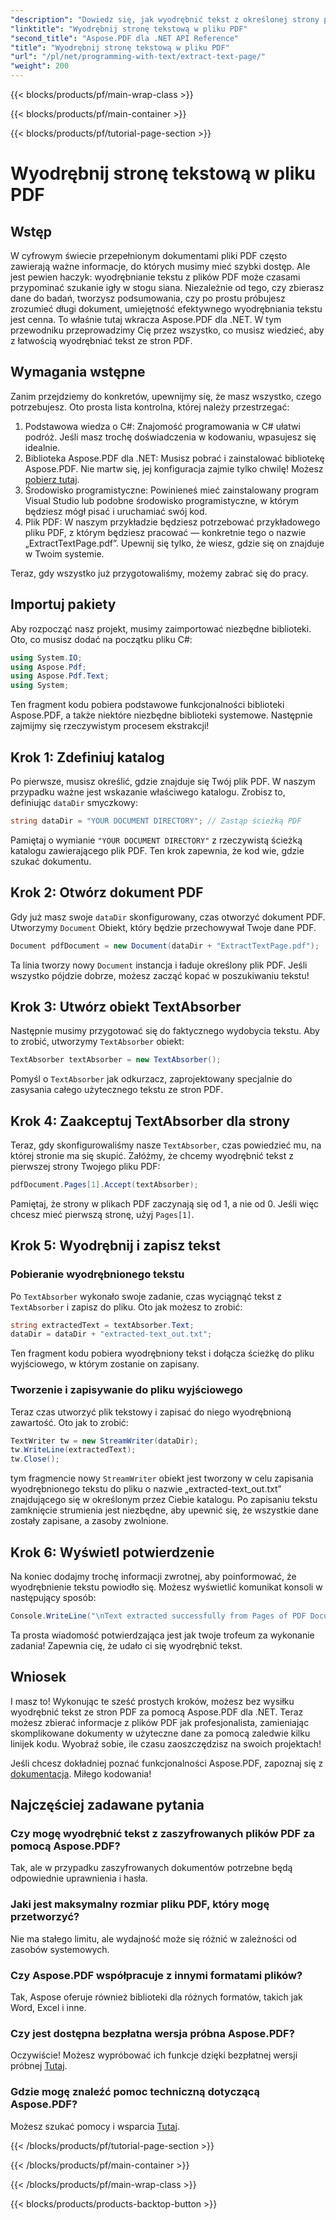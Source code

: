 ```yaml
---
"description": "Dowiedz się, jak wyodrębnić tekst z określonej strony pliku PDF za pomocą Aspose.PDF dla platformy .NET."
"linktitle": "Wyodrębnij stronę tekstową w pliku PDF"
"second_title": "Aspose.PDF dla .NET API Reference"
"title": "Wyodrębnij stronę tekstową w pliku PDF"
"url": "/pl/net/programming-with-text/extract-text-page/"
"weight": 200
---
```


{{< blocks/products/pf/main-wrap-class >}}

{{< blocks/products/pf/main-container >}}

{{< blocks/products/pf/tutorial-page-section >}}

# Wyodrębnij stronę tekstową w pliku PDF

## Wstęp

W cyfrowym świecie przepełnionym dokumentami pliki PDF często zawierają ważne informacje, do których musimy mieć szybki dostęp. Ale jest pewien haczyk: wyodrębnianie tekstu z plików PDF może czasami przypominać szukanie igły w stogu siana. Niezależnie od tego, czy zbierasz dane do badań, tworzysz podsumowania, czy po prostu próbujesz zrozumieć długi dokument, umiejętność efektywnego wyodrębniania tekstu jest cenna. To właśnie tutaj wkracza Aspose.PDF dla .NET. W tym przewodniku przeprowadzimy Cię przez wszystko, co musisz wiedzieć, aby z łatwością wyodrębniać tekst ze stron PDF.

## Wymagania wstępne

Zanim przejdziemy do konkretów, upewnijmy się, że masz wszystko, czego potrzebujesz. Oto prosta lista kontrolna, której należy przestrzegać:

1. Podstawowa wiedza o C#: Znajomość programowania w C# ułatwi podróż. Jeśli masz trochę doświadczenia w kodowaniu, wpasujesz się idealnie.
2. Biblioteka Aspose.PDF dla .NET: Musisz pobrać i zainstalować bibliotekę Aspose.PDF. Nie martw się, jej konfiguracja zajmie tylko chwilę! Możesz [pobierz tutaj](https://releases.aspose.com/pdf/net/).
3. Środowisko programistyczne: Powinieneś mieć zainstalowany program Visual Studio lub podobne środowisko programistyczne, w którym będziesz mógł pisać i uruchamiać swój kod.
4. Plik PDF: W naszym przykładzie będziesz potrzebować przykładowego pliku PDF, z którym będziesz pracować — konkretnie tego o nazwie „ExtractTextPage.pdf”. Upewnij się tylko, że wiesz, gdzie się on znajduje w Twoim systemie.

Teraz, gdy wszystko już przygotowaliśmy, możemy zabrać się do pracy.

## Importuj pakiety

Aby rozpocząć nasz projekt, musimy zaimportować niezbędne biblioteki. Oto, co musisz dodać na początku pliku C#:

```csharp
using System.IO;
using Aspose.Pdf;
using Aspose.Pdf.Text;
using System;
```

Ten fragment kodu pobiera podstawowe funkcjonalności biblioteki Aspose.PDF, a także niektóre niezbędne biblioteki systemowe. Następnie zajmijmy się rzeczywistym procesem ekstrakcji!

## Krok 1: Zdefiniuj katalog

Po pierwsze, musisz określić, gdzie znajduje się Twój plik PDF. W naszym przypadku ważne jest wskazanie właściwego katalogu. Zrobisz to, definiując `dataDir` smyczkowy:

```csharp
string dataDir = "YOUR DOCUMENT DIRECTORY"; // Zastąp ścieżką PDF
```

Pamiętaj o wymianie `"YOUR DOCUMENT DIRECTORY"` z rzeczywistą ścieżką katalogu zawierającego plik PDF. Ten krok zapewnia, że kod wie, gdzie szukać dokumentu.

## Krok 2: Otwórz dokument PDF

Gdy już masz swoje `dataDir` skonfigurowany, czas otworzyć dokument PDF. Utworzymy `Document` Obiekt, który będzie przechowywał Twoje dane PDF.

```csharp
Document pdfDocument = new Document(dataDir + "ExtractTextPage.pdf");
```

Ta linia tworzy nowy `Document` instancja i ładuje określony plik PDF. Jeśli wszystko pójdzie dobrze, możesz zacząć kopać w poszukiwaniu tekstu!

## Krok 3: Utwórz obiekt TextAbsorber

Następnie musimy przygotować się do faktycznego wydobycia tekstu. Aby to zrobić, utworzymy `TextAbsorber` obiekt:

```csharp
TextAbsorber textAbsorber = new TextAbsorber();
```

Pomyśl o `TextAbsorber` jak odkurzacz, zaprojektowany specjalnie do zasysania całego użytecznego tekstu ze stron PDF. 

## Krok 4: Zaakceptuj TextAbsorber dla strony

Teraz, gdy skonfigurowaliśmy nasze `TextAbsorber`, czas powiedzieć mu, na której stronie ma się skupić. Załóżmy, że chcemy wyodrębnić tekst z pierwszej strony Twojego pliku PDF:

```csharp
pdfDocument.Pages[1].Accept(textAbsorber);
```

Pamiętaj, że strony w plikach PDF zaczynają się od 1, a nie od 0. Jeśli więc chcesz mieć pierwszą stronę, użyj `Pages[1]`.

## Krok 5: Wyodrębnij i zapisz tekst

### Pobieranie wyodrębnionego tekstu

Po `TextAbsorber` wykonało swoje zadanie, czas wyciągnąć tekst z `TextAbsorber` i zapisz do pliku. Oto jak możesz to zrobić:

```csharp
string extractedText = textAbsorber.Text;
dataDir = dataDir + "extracted-text_out.txt";
```

Ten fragment kodu pobiera wyodrębniony tekst i dołącza ścieżkę do pliku wyjściowego, w którym zostanie on zapisany.

### Tworzenie i zapisywanie do pliku wyjściowego

Teraz czas utworzyć plik tekstowy i zapisać do niego wyodrębnioną zawartość. Oto jak to zrobić:

```csharp
TextWriter tw = new StreamWriter(dataDir);
tw.WriteLine(extractedText);
tw.Close();
```

tym fragmencie nowy `StreamWriter` obiekt jest tworzony w celu zapisania wyodrębnionego tekstu do pliku o nazwie „extracted-text_out.txt” znajdującego się w określonym przez Ciebie katalogu. Po zapisaniu tekstu zamknięcie strumienia jest niezbędne, aby upewnić się, że wszystkie dane zostały zapisane, a zasoby zwolnione.

## Krok 6: Wyświetl potwierdzenie

Na koniec dodajmy trochę informacji zwrotnej, aby poinformować, że wyodrębnienie tekstu powiodło się. Możesz wyświetlić komunikat konsoli w następujący sposób:

```csharp
Console.WriteLine("\nText extracted successfully from Pages of PDF Document.\nFile saved at " + dataDir);
```

Ta prosta wiadomość potwierdzająca jest jak twoje trofeum za wykonanie zadania! Zapewnia cię, że udało ci się wyodrębnić tekst.

## Wniosek

I masz to! Wykonując te sześć prostych kroków, możesz bez wysiłku wyodrębnić tekst ze stron PDF za pomocą Aspose.PDF dla .NET. Teraz możesz zbierać informacje z plików PDF jak profesjonalista, zamieniając skomplikowane dokumenty w użyteczne dane za pomocą zaledwie kilku linijek kodu. Wyobraź sobie, ile czasu zaoszczędzisz na swoich projektach!

Jeśli chcesz dokładniej poznać funkcjonalności Aspose.PDF, zapoznaj się z [dokumentacja](https://reference.aspose.com/pdf/net/). Miłego kodowania!

## Najczęściej zadawane pytania

### Czy mogę wyodrębnić tekst z zaszyfrowanych plików PDF za pomocą Aspose.PDF?
Tak, ale w przypadku zaszyfrowanych dokumentów potrzebne będą odpowiednie uprawnienia i hasła.

### Jaki jest maksymalny rozmiar pliku PDF, który mogę przetworzyć?
Nie ma stałego limitu, ale wydajność może się różnić w zależności od zasobów systemowych.

### Czy Aspose.PDF współpracuje z innymi formatami plików?
Tak, Aspose oferuje również biblioteki dla różnych formatów, takich jak Word, Excel i inne.

### Czy jest dostępna bezpłatna wersja próbna Aspose.PDF?
Oczywiście! Możesz wypróbować ich funkcje dzięki bezpłatnej wersji próbnej [Tutaj](https://releases.aspose.com/).

### Gdzie mogę znaleźć pomoc techniczną dotyczącą Aspose.PDF?
Możesz szukać pomocy i wsparcia [Tutaj](https://forum.aspose.com/c/pdf/10).

{{< /blocks/products/pf/tutorial-page-section >}}

{{< /blocks/products/pf/main-container >}}

{{< /blocks/products/pf/main-wrap-class >}}

{{< blocks/products/products-backtop-button >}}